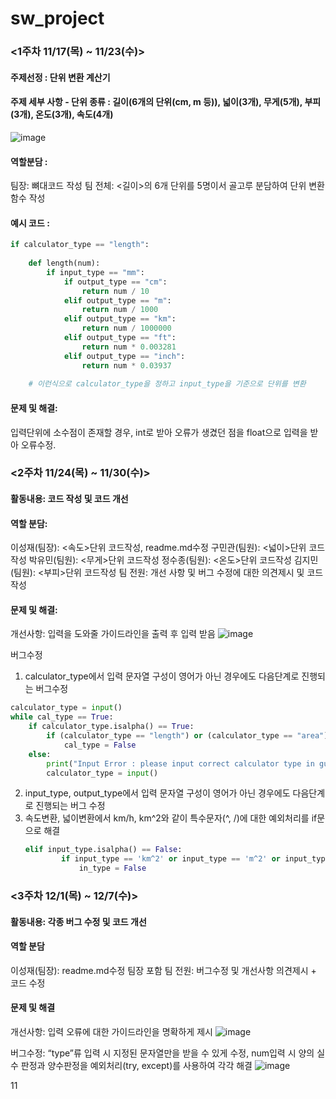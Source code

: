 # sw_project

### <1주차 11/17(목) ~ 11/23(수)>

#### 주제선정 : 단위 변환 계산기

#### 주제 세부 사항 - 단위 종류 : 길이(6개의 단위(cm, m 등)), 넓이(3개), 무게(5개), 부피(3개), 온도(3개), 속도(4개)

![image](https://user-images.githubusercontent.com/115673103/203234542-80afeb60-e75d-4f41-bdad-a300fd488c8e.png)

#### 역할분담 :

팀장: 뼈대코드 작성
팀 전체: <길이>의 6개 단위를 5명이서 골고루 분담하여 단위 변환 함수 작성

#### 예시 코드 :

```python
if calculator_type == "length":
  
    def length(num):
        if input_type == "mm":
            if output_type == "cm":
                return num / 10
            elif output_type == "m":
                return num / 1000             
            elif output_type == "km":
                return num / 1000000
            elif output_type == "ft":
                return num * 0.003281
            elif output_type == "inch":
                return num * 0.03937
          
    # 이런식으로 calculator_type을 정하고 input_type을 기준으로 단위를 변환
```

#### 문제 및 해결:

입력단위에 소수점이 존재할 경우, int로 받아 오류가 생겼던 점을 float으로 입력을 받아 오류수정.

### <2주차 11/24(목) ~ 11/30(수)>

#### 활동내용: 코드 작성 및 코드 개선

#### 역할 분담:

이성재(팀장): <속도>단위 코드작성, readme.md수정
구민관(팀원): <넓이>단위 코드작성
박유민(팀원): <무게>단위 코드작성
정수종(팀원): <온도>단위 코드작성
김지민(팀원): <부피>단위 코드작성
팀 전원: 개선 사항 및 버그 수정에 대한 의견제시 및 코드 작성

#### 문제 및 해결:

개선사항: 입력을 도와줄 가이드라인을 출력 후 입력 받음
![image](https://user-images.githubusercontent.com/115673103/204733181-7ad90448-5e8a-417d-b7a3-019cfb505ba6.png)

버그수정                                                                     

1. calculator_type에서 입력 문자열 구성이 영어가 아닌 경우에도 다음단계로 진행되는 버그수정

```python
calculator_type = input()
while cal_type == True:
	if calculator_type.isalpha() == True:
		if (calculator_type == "length") or (calculator_type == "area") or (calculator_type == "weight") or (calculator_type == "volume") or (calculator_type == "temperature") or (calculator_type == "speed"):
			cal_type = False
	else:
		print("Input Error : please input correct calculator type in guide:")
		calculator_type = input()
```

2. input_type, output_type에서 입력 문자열 구성이 영어가 아닌 경우에도 다음단계로 진행되는 버그 수정
3. 속도변환, 넓이변환에서 km/h, km^2와 같이 특수문자(^, /)에 대한 예외처리를 if문으로 해결
   ```python
   elif input_type.isalpha() == False:
           if input_type == 'km^2' or input_type == 'm^2' or input_type == 'm/s' or input_type == 'km/h':      
               in_type = False
   ```

### <3주차 12/1(목) ~ 12/7(수)>

#### 활동내용: 각종 버그 수정 및 코드 개선

#### 역할 분담

이성재(팀장): readme.md수정
팀장 포함 팀 전원: 버그수정 및 개선사항 의견제시 + 코드 수정

#### 문제 및 해결

개선사항: 입력 오류에 대한 가이드라인을 명확하게 제시
![image](https://user-images.githubusercontent.com/115673103/204733418-e19f42c7-d925-4a0e-b8bb-9dfe39038f92.png)

버그수정: “type”류 입력 시 지정된 문자열만을 받을 수 있게 수정, num입력 시 양의 실수 판정과 양수판정을 예외처리(try, except)를 사용하여 각각 해결
![image](https://user-images.githubusercontent.com/115673103/204733496-b5351b1e-97d4-4019-8aab-966447112d73.png)

11
